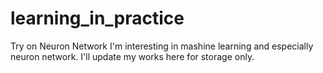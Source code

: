 # learning_in_practice
Try on Neuron Network
I'm interesting in mashine learning and especially neuron network. I'll update my works here for storage only. 
